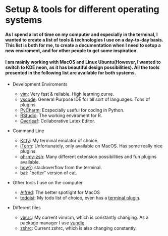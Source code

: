 # Setup & tools for different operating systems


<h4> As I spend a lot of time on my computer and especially in the terminal, I wanted to create a list of tools & technologies I use on a day-to-day basis. This list is both for me, to create a documentation when I need to setup a new enviroment, and for other people to get some inspiration. </h4>

<h4>I am mainly working with MacOS and Linux Ubuntu(However, I wanted to switch to KDE neon, as it has beautiful design possibilities). All the tools presented in the following list are available for both systems.  </h4>

* Development Enviroments
    + [vim](https://www.vim.org): Very fast & reliable. High learning curve.
    + [vscode](https://code.visualstudio.com): General Purpose IDE for all sort of languages. Tons of plugins.
    + [PyCharm](https://www.jetbrains.com/pycharm/): Ecspecially useful for coding in Python.
    + [RStudio](https://rstudio.com): The working enviroment for R.
    + [Overleaf](https://www.overleaf.com): Collaborative Latex Editor.
* Command Line 
    + [Kitty](https://sw.kovidgoyal.net/kitty/invocation/): My terminal emulator of choice. 
    + [iTerm](https://iterm2.com): Unfortunately, only available on MacOS. Has some really nice plugins.
    + [oh-my-zsh](https://ohmyz.sh): Many different extension possibilities and fun plugins available.
    + [how2](https://github.com/santinic/how2): stackoverflow from the terminal. 
    + [bat](https://github.com/sharkdp/bat): "better" version of cat.

* Other tools I use on the computer
    + [Alfred](https://www.alfredapp.com): The better spotlight for MacOS
    + [todoist](https://todoist.com/app/): My todo list of choice, even has a [terminal plugin](https://github.com/sachaos/todoist).
    

* Different files
    + [vimrc](/files/vimrc.txt): My current vimrcm, which is constantly changing. As a package manager I use [vundle](https://github.com/VundleVim/Vundle.vim).
    + [zshrc](/files/zshrc.txt): Current zshrc, which is also changing constantly. 
    

